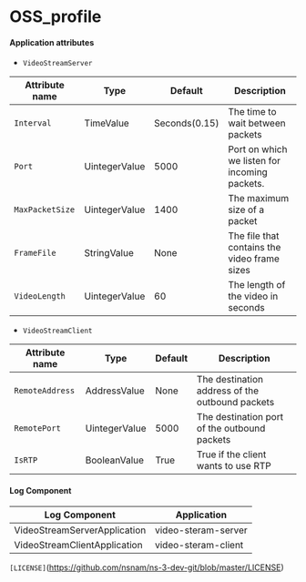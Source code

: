 # OSS_profile

#### Application attributes

* `VideoStreamServer`

| Attribute name | Type | Default | Description |
| ----------- | ------ | ------ | ------------- |
| `Interval` | TimeValue | Seconds(0.15) | The time to wait between packets |
| `Port` | UintegerValue | 5000 | Port on which we listen for incoming packets. |
| `MaxPacketSize` | UintegerValue | 1400 | The maximum size of a packet |
| `FrameFile` | StringValue | None | The file that contains the video frame sizes |
| `VideoLength` | UintegerValue | 60 | The length of the video in seconds |

* `VideoStreamClient`

| Attribute name | Type | Default | Description |
| ----------- | ------ | ------ | ------------- |
| `RemoteAddress` | AddressValue | None | The destination address of the outbound packets |
| `RemotePort` | UintegerValue | 5000 | The destination port of the outbound packets |
| `IsRTP` | BooleanValue | True | True if the client wants to use RTP |



#### Log Component

| Log Component | Application |
| ----------- | ------ |
| VideoStreamServerApplication | video-steram-server |
| VideoStreamClientApplication | video-steram-client |


`[LICENSE]`(https://github.com/nsnam/ns-3-dev-git/blob/master/LICENSE)
